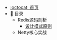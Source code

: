 - [:octocat: 首页](/README)
- :memo: 目录
   - Redis源码剖析
      - [设计模式原则](/md/design-code/设计模式原则.md)
   - Netty核心实战